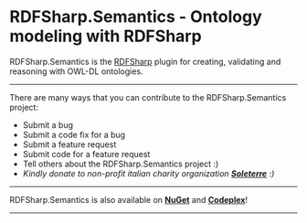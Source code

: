 # RDFSharp.Semantics - Ontology modeling with RDFSharp
RDFSharp.Semantics is the <a href="https://github.com/mdesalvo/RDFSharp">RDFSharp</a> plugin for creating, validating and reasoning with OWL-DL ontologies. 

<hr>
There are many ways that you can contribute to the RDFSharp.Semantics project: 

<ul>
    <li>Submit a bug</li> 
    <li>Submit a code fix for a bug</li>  
    <li>Submit a feature request</li>
    <li>Submit code for a feature request</li>
    <li>Tell others about the RDFSharp.Semantics project :)</li>  
    <li><i>Kindly donate to non-profit italian charity organization <b><a href="http://www.soleterre.org/en/">Soleterre</a></b> :)</i></li> 
</ul>
<hr>
RDFSharp.Semantics is also available on <b><a href="http://www.nuget.org/packages?q=rdfsharp.semantics">NuGet</a></b> and <b><a href="https://rdfsharp.semantics.codeplex.com/">Codeplex</a></b>!
<hr>
